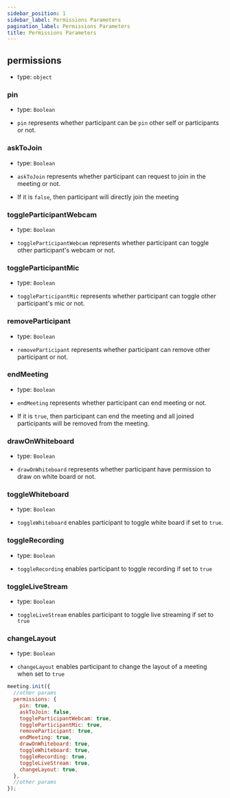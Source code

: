 ```yaml
---
sidebar_position: 1
sidebar_label: Permissions Parameters
pagination_label: Permissions Parameters
title: Permissions Parameters
---
```


<div class="sdk-api-ref-only-h4">

## permissions

- type: `object`

### pin

- type: `Boolean`

- `pin` represents whether participant can be `pin` other self or participants or not.

### askToJoin

- type: `Boolean`

- `askToJoin` represents whether participant can request to join in the meeting or not.
- If it is `false`, then participant will directly join the meeting

### toggleParticipantWebcam

- type: `Boolean`

- `toggleParticipantWebcam` represents whether participant can toggle other participant's webcam or not.

### toggleParticipantMic

- type: `Boolean`

- `toggleParticipantMic` represents whether participant can toggle other participant's mic or not.

### removeParticipant

- type: `Boolean`

- `removeParticipant` represents whether participant can remove other participant or not.

### endMeeting

- type: `Boolean`

- `endMeeting` represents whether participant can end meeting or not.
- If it is `true`, then participant can end the meeting and all joined participants will be removed from the meeting.

### drawOnWhiteboard

- type: `Boolean`

- `drawOnWhiteboard` represents whether participant have permission to draw on white board or not.

### toggleWhiteboard

- type: `Boolean`

- `toggleWhiteboard` enables participant to toggle white board if set to `true`.

### toggleRecording

- type: `Boolean`

- `toggleRecording` enables participant to toggle recording if set to `true`

### toggleLiveStream

- type: `Boolean`

- `toggleLiveStream` enables participant to toggle live streaming if set to `true`

### changeLayout

- type: `Boolean`

- `changeLayout` enables participant to change the layout of a meeting when set to `true`

```js
meeting.init({
  //other params
  permissions: {
    pin: true,
    askToJoin: false,
    toggleParticipantWebcam: true,
    toggleParticipantMic: true,
    removeParticipant: true,
    endMeeting: true,
    drawOnWhiteboard: true,
    toggleWhiteboard: true,
    toggleRecording: true,
    toggleLiveStream: true,
    changeLayout: true,
  },
  //other params
});
```

</div>
